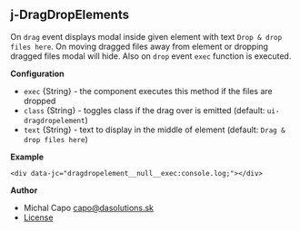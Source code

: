 ## j-DragDropElements
On `drag` event displays modal inside given element with text `Drop & drop files here`. On moving dragged files away from element or dropping dragged files modal will hide. Also on `drop` event `exec` function is executed.

__Configuration__

- `exec` {String} - the component executes this method if the files are dropped
- `class` {String} - toggles class if the drag over is emitted (default: `ui-dragdropelement`)
- `text` {String} - text to display in the middle of element (default: `Drag & drop files here`)

__Example__

`<div data-jc="dragdropelement__null__exec:console.log;"></div>`

__Author__
- Michal Capo <capo@dasolutions.sk>
- [License](https://www.totaljs.com/license/)
